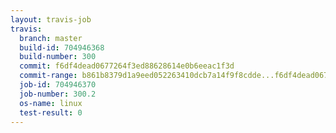 ```yaml
---
layout: travis-job
travis:
  branch: master
  build-id: 704946368
  build-number: 300
  commit: f6df4dead0677264f3ed88628614e0b6eeac1f3d
  commit-range: b861b8379d1a9eed052263410dcb7a14f9f8cdde...f6df4dead0677264f3ed88628614e0b6eeac1f3d
  job-id: 704946370
  job-number: 300.2
  os-name: linux
  test-result: 0
---
```

